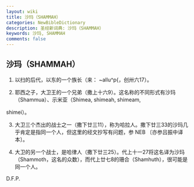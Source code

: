 ```yaml
---
layout: wiki
title: 沙玛（SHAMMAH）
categories: NewBibleDictionary
description: 圣经新词典: 沙玛（SHAMMAH）
keywords: 沙玛, SHAMMAH
comments: false
---
```


## 沙玛（SHAMMAH）

1. 以扫的后代，以东的一个族长（来： ~allu^p{，创卅六17）。

2. 耶西之子，大卫王的一个兄弟（撒上十六9）。这名称的不同形式有沙玛（Shammua）、示米亚（Shimea, shimeah, shimeam,

shimei）。

3. 大卫三个杰出的战士之一（撒下廿三11），称为哈拉人。撒下廿三33的沙玛几乎肯定是指同一个人，但这里的经文抄写有问题，参 NEB 〔亦参吕振中译本〕。

4. 大卫的另一个战士，是哈律人（撒下廿三25）。代上十一27将这名译为沙玛（Shammoth，这名的众数），而代上廿七8的珊合（Shamhuth），很可能是同一个人。

D.F.P.








